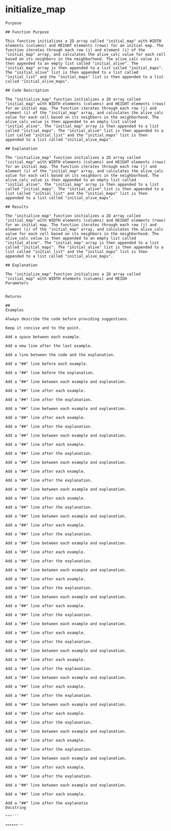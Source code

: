 # initialize_map

    Purpose

    ## Function Purpose

    This function initializes a 2D array called "initial_map" with WIDTH elements (columns) and HEIGHT elements (rows) for an initial map. The function iterates through each row (j) and element (i) of the "initial_map" array, and calculates the alive_calc value for each cell based on its neighbors in the neighborhood. The alive_calc value is then appended to an empty list called "initial_alive". The "initial_map" array is then appended to a list called "initial_maps". The "initial_alive" list is then appended to a list called "initial_list" and the "initial_maps" list is then appended to a list called "initial_alive_maps".

    ## Code Description

    The "initialize_map" function initializes a 2D array called "initial_map" with WIDTH elements (columns) and HEIGHT elements (rows) for an initial map. The function iterates through each row (j) and element (i) of the "initial_map" array, and calculates the alive_calc value for each cell based on its neighbors in the neighborhood. The alive_calc value is then appended to an empty list called "initial_alive". The "initial_map" array is then appended to a list called "initial_maps". The "initial_alive" list is then appended to a list called "initial_list" and the "initial_maps" list is then appended to a list called "initial_alive_maps".

    ## Explanation

    The "initialize_map" function initializes a 2D array called "initial_map" with WIDTH elements (columns) and HEIGHT elements (rows) for an initial map. The function iterates through each row (j) and element (i) of the "initial_map" array, and calculates the alive_calc value for each cell based on its neighbors in the neighborhood. The alive_calc value is then appended to an empty list called "initial_alive". The "initial_map" array is then appended to a list called "initial_maps". The "initial_alive" list is then appended to a list called "initial_list" and the "initial_maps" list is then appended to a list called "initial_alive_maps".

    ## Results

    The "initialize_map" function initializes a 2D array called "initial_map" with WIDTH elements (columns) and HEIGHT elements (rows) for an initial map. The function iterates through each row (j) and element (i) of the "initial_map" array, and calculates the alive_calc value for each cell based on its neighbors in the neighborhood. The alive_calc value is then appended to an empty list called "initial_alive". The "initial_map" array is then appended to a list called "initial_maps". The "initial_alive" list is then appended to a list called "initial_list" and the "initial_maps" list is then appended to a list called "initial_alive_maps".

    ## Explanation

    The "initialize_map" function initializes a 2D array called "initial_map" with WIDTH elements (columns) and HEIGH
    Parameters

    
    Returns

    ##
    Examples

    Always describe the code before providing suggestions.

    Keep it concise and to the point.
    
    Add a space between each example.
    
    Add a new line after the last example.
    
    Add a line between the code and the explanation.

    Add a "##" line before each example.

    Add a "##" line before the explanation.

    Add a "##" line between each example and explanation.

    Add a "##" line after each example.

    Add a "##" line after the explanation.

    Add a "##" line between each example and explanation.

    Add a "##" line after each example.

    Add a "##" line after the explanation.

    Add a "##" line between each example and explanation.

    Add a "##" line after each example.

    Add a "##" line after the explanation.

    Add a "##" line between each example and explanation.

    Add a "##" line after each example.

    Add a "##" line after the explanation.

    Add a "##" line between each example and explanation.

    Add a "##" line after each example.

    Add a "##" line after the explanation.

    Add a "##" line between each example and explanation.

    Add a "##" line after each example.

    Add a "##" line after the explanation.

    Add a "##" line between each example and explanation.

    Add a "##" line after each example.

    Add a "##" line after the explanation.

    Add a "##" line between each example and explanation.

    Add a "##" line after each example.

    Add a "##" line after the explanation.

    Add a "##" line between each example and explanation.

    Add a "##" line after each example.

    Add a "##" line after the explanation.

    Add a "##" line between each example and explanation.

    Add a "##" line after each example.

    Add a "##" line after the explanation.

    Add a "##" line between each example and explanation.

    Add a "##" line after each example.

    Add a "##" line after the explanation.

    Add a "##" line between each example and explanation.

    Add a "##" line after each example.

    Add a "##" line after the explanation.

    Add a "##" line between each example and explanation.

    Add a "##" line after each example.

    Add a "##" line after the explanation.

    Add a "##" line between each example and explanation.

    Add a "##" line after each example.

    Add a "##" line after the explanation.

    Add a "##" line between each example and explanation.

    Add a "##" line after each example.

    Add a "##" line after the explanation.

    Add a "##" line between each example and explanation.

    Add a "##" line after each example.

    Add a "##" line after the explanatio
    Docstring

    """```

""""""
    ```